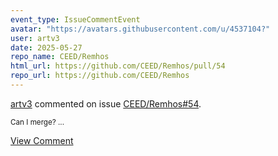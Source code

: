 ```yaml
---
event_type: IssueCommentEvent
avatar: "https://avatars.githubusercontent.com/u/4537104?"
user: artv3
date: 2025-05-27
repo_name: CEED/Remhos
html_url: https://github.com/CEED/Remhos/pull/54
repo_url: https://github.com/CEED/Remhos
---
```


<a href='https://github.com/artv3' target='_blank'>artv3</a> commented on issue <a href='https://github.com/CEED/Remhos/pull/54' target='_blank'>CEED/Remhos#54</a>.

<small>Can I merge? ...</small>

<a href='https://github.com/CEED/Remhos/pull/54' target='_blank'>View Comment</a>